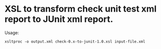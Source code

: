 XSL to transform check unit test xml report to JUnit xml report.
================================================================

Usage:

    xsltproc -o output.xml check-0.x-to-junit-1.0.xsl input-file.xml
